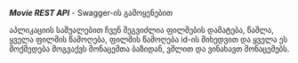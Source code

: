 ***Movie REST API*** - Swagger-ის გამოყენებით

აპლიკაციის საშუალებით ჩვენ შეგვიძლია ფილმების დამატება, წაშლა, ყველა ფილმის წამოღება, ფილმის წამოღება id-ის მიხედვით
და ყველა ეს მოქმედება მოგვაქვს მონაცემთა ბაზიდან, ვშლით და ვინახავთ მონაცემებს.